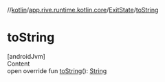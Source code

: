 //[kotlin](../../../index.md)/[app.rive.runtime.kotlin.core](../index.md)/[ExitState](index.md)/[toString](to-string.md)



# toString  
[androidJvm]  
Content  
open override fun [toString](to-string.md)(): [String](https://kotlinlang.org/api/latest/jvm/stdlib/kotlin/-string/index.html)  



